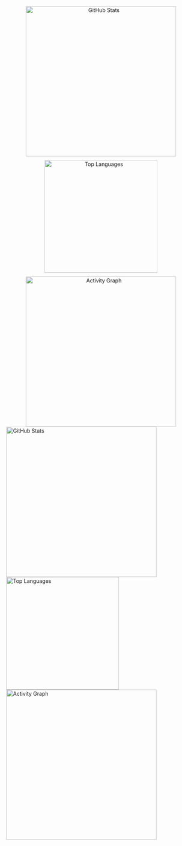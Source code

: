 <div align="center" style="display: flex; flex-direction: row; flex-wrap: wrap; justify-content: center; align-items: flex-start; gap: 10px;">
  <!-- Stats Card -->
  <a href="https://github.com/donnabell-s">
    <img width="400" src="https://github-readme-stats.vercel.app/api?username=donnabell-s&show_icons=true&theme=omni&height=300" alt="GitHub Stats" />
  </a>
  
  <!-- Languages Donut Chart -->
  <a href="https://github.com/donnabell-s">
    <img width="300" src="https://github-readme-stats.vercel.app/api/top-langs/?username=donnabell-s&layout=donut&theme=omni&height=300" alt="Top Languages" />
  </a>
  
  <!-- Activity Graph -->
  <a href="https://github.com/donnabell-s">
    <img width="400" src="https://github-readme-activity-graph.vercel.app/graph?username=donnabell-s&theme=react-dark&height=300" alt="Activity Graph" />
  </a>
</div>

  <!-- Stats Card -->
  <a href="https://github.com/donnabell-s">
    <img width="400" src="https://github-readme-stats.vercel.app/api?username=donnabell-s&show_icons=true&theme=omni&height=300" alt="GitHub Stats" />
  </a>
  
  <!-- Languages Donut Chart -->
  <a href="https://github.com/donnabell-s">
    <img width="300" src="https://github-readme-stats.vercel.app/api/top-langs/?username=donnabell-s&layout=donut&theme=omni&height=300" alt="Top Languages" />
  </a>
  
  <!-- Activity Graph -->
  <a href="https://github.com/donnabell-s">
    <img width="400" src="https://github-readme-activity-graph.vercel.app/graph?username=donnabell-s&theme=react-dark&height=300" alt="Activity Graph" />
  </a>
</div>

